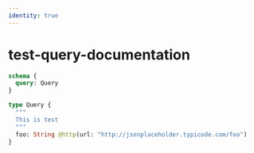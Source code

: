 ```yaml
---
identity: true
---
```


# test-query-documentation

```graphql @config
schema {
  query: Query
}

type Query {
  """
  This is test
  """
  foo: String @http(url: "http://jsonplaceholder.typicode.com/foo")
}
```
